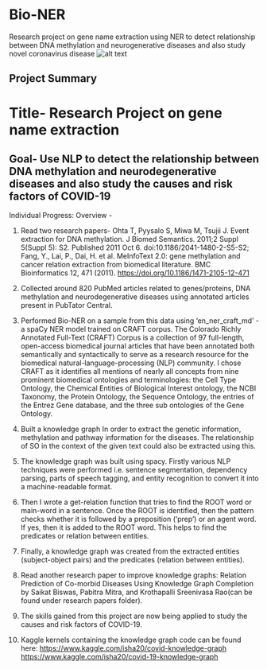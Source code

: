 # Bio-NER
Research project on gene name extraction using NER to detect relationship between DNA methylation and neurogenerative diseases and also study novel coronavirus disease
![alt text](https://miro.medium.com/max/3200/0*TxEd49EPbIvRav7m.jpg)
## Project Summary
# Title- Research Project on gene name extraction
## Goal- Use NLP to detect the relationship between DNA methylation and neurodegenerative diseases and also study the causes and risk factors of COVID-19
Individual Progress:
 Overview -
1. Read two research papers- Ohta T, Pyysalo S, Miwa M, Tsujii J. Event
extraction for DNA methylation. J Biomed Semantics. 2011;2 Suppl 5(Suppl
5): S2. Published 2011 Oct 6. doi:10.1186/2041-1480-2-S5-S2; Fang, Y., Lai,
P., Dai, H. et al. MeInfoText 2.0: gene methylation and cancer relation
extraction from biomedical literature. BMC Bioinformatics 12, 471 (2011).
https://doi.org/10.1186/1471-2105-12-471

2. Collected around 820 PubMed articles related to genes/proteins, DNA
methylation and neurodegenerative diseases using annotated articles present
in PubTator Central.

3. Performed Bio-NER on a sample from this data using ‘en_ner_craft_md’ - a
spaCy NER model trained on CRAFT corpus. The Colorado Richly Annotated
Full-Text (CRAFT) Corpus is a collection of 97 full-length, open-access
biomedical journal articles that have been annotated both semantically and
syntactically to serve as a research resource for the biomedical
natural-language-processing (NLP) community. I chose CRAFT as it
identifies all mentions of nearly all concepts from nine prominent biomedical
ontologies and terminologies: the Cell Type Ontology, the Chemical Entities of
Biological Interest ontology, the NCBI Taxonomy, the Protein Ontology, the
Sequence Ontology, the entries of the Entrez Gene database, and the three
sub ontologies of the Gene Ontology.

4. Built a knowledge graph In order to extract the genetic information,
methylation and pathway information for the diseases. The relationship of SO
in the context of the given text could also be extracted using this.

5. The knowledge graph was built using spacy. Firstly various NLP techniques
were performed i.e. sentence segmentation, dependency parsing, parts of
speech tagging, and entity recognition to convert it into a machine-readable
format.

6. Then I wrote a get-relation function that tries to find the ROOT word or
main-word in a sentence. Once the ROOT is identified, then the pattern
checks whether it is followed by a preposition (‘prep’) or an agent word. If yes,
then it is added to the ROOT word. This helps to find the predicates or relation
between entities.

7. Finally, a knowledge graph was created from the extracted entities
(subject-object pairs) and the predicates (relation between entities).

8. Read another research paper to improve knowledge graphs: Relation Prediction of Co-morbid Diseases Using Knowledge Graph Completion by Saikat Biswas, Pabitra Mitra, and Krothapalli Sreenivasa Rao(can be found under research papers folder).

9. The skills gained from this project are now being applied to study the causes and risk factors of COVID-19.

10. Kaggle kernels containing the knowledge graph code can be found here: 
  https://www.kaggle.com/isha20/covid-knowledge-graph
  https://www.kaggle.com/isha20/covid-19-knowledge-graph

